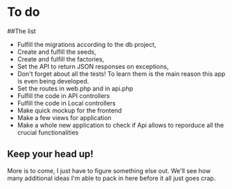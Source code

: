 # To do

##The list

* Fulfill the migrations according to the db project,
* Create and fulfill the seeds,
* Create and fulfill the factories,
* Set the API to return JSON responses on exceptions, 
* Don't forget about all the tests! To learn them is the main reason this app is even being developed.
* Set the routes in web.php and in api.php
* Fulfill the code in API controllers
* Fulfill the code in Local controllers
* Make quick mockup for the frontend
* Make a few views for application
* Make a whole new application to check if Api allows to reporduce all the crucial functionalities

## Keep your head up!

More is to come, I just have to figure something else out. We'll see how many additional ideas I'm able to pack in here before it all just goes crap.